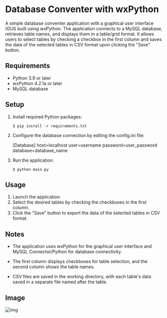 # Database Conventer with wxPython

A simple database conventer application with a graphical user interface (GUI) built using wxPython. The application connects to a MySQL database, retrieves table names, and displays them in a table/grid format. It allows users to select tables by checking a checkbox in the first column and saves the data of the selected tables in CSV format upon clicking the "Save" button.

## Requirements

- Python 3.9 or later
- wxPython 4.2.1a or later
- MySQL database

## Setup

1.  Install required Python packages:

    `$ pip install -r requirements.txt `

2.  Configure the database connection by editing the config.ini file:
    <?>

        [Database]

        host=localhost
        user=username
        password=user_password
        database=database_name

3.  Run the application:

    `$ python main.py `

## Usage

1. Launch the application.
2. Select the desired tables by checking the checkboxes in the first column.
3. Click the "Save" button to export the data of the selected tables in CSV format.

## Notes

- The application uses wxPython for the graphical user interface and MySQL Connector/Python for database connectivity.

- The first column displays checkboxes for table selection, and the second column shows the table names.

- CSV files are saved in the working directory, with each table's data saved in a separate file named after the table.

## Image

![img](https://github.com/Csikito/database_converter_csv/assets/84712542/fd5b3cfc-a021-4665-b7f2-f3ea41d25ad0)
